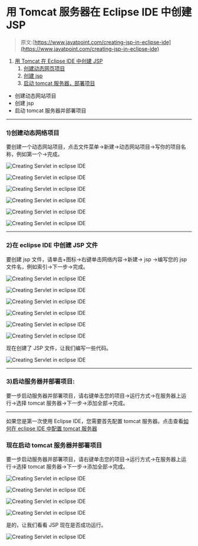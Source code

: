 # 用 Tomcat 服务器在 Eclipse IDE 中创建 JSP

> 原文:[https://www.javatpoint.com/creating-jsp-in-eclipse-ide](https://www.javatpoint.com/creating-jsp-in-eclipse-ide)

1.  [用 Tomcat 在 Eclipse IDE 中创建 JSP](#)
    1.  [创建动态网页项目](#step1)
    2.  [创建 jsp](#step2)
    3.  [启动 tomcat 服务器，部署项目](#step3)

*   创建动态网站项目
*   创建 jsp
*   启动 tomcat 服务器并部署项目

* * *

### 1)创建动态网络项目

要创建一个动态网站项目，点击文件菜单->新建->动态网站项目->写你的项目名称，例如第一个->完成。

![Creating Servlet in eclipse IDE](../Images/c9adfec9f36736ab7d355981b2f5e243.png)

![Creating Servlet in eclipse IDE](../Images/30cfa1f6a8f242b18dd72e91a4db6f7b.png)

![Creating Servlet in eclipse IDE](../Images/0ebf1acf388c892d9fa8b002e0f4a2de.png)

![Creating Servlet in eclipse IDE](../Images/3ea49ccc6751375d55c601f457c2f385.png)

![Creating Servlet in eclipse IDE](../Images/e23a8bca8f60e26138da7cf86e1b52d4.png)

![Creating Servlet in eclipse IDE](../Images/66f79945911eec305a7777b989cf65d9.png)

* * *

### 2)在 eclipse IDE 中创建 JSP 文件

要创建 jsp 文件，请单击+图标->右键单击网络内容->新建-> jsp ->编写您的 jsp 文件名，例如索引->下一步->完成。

![Creating Servlet in eclipse IDE](../Images/c36bbbb7634b639ea2d0d76338681b3d.png)

![Creating Servlet in eclipse IDE](../Images/6b9d2fd5778b53532d565d4942aaabec.png)

![Creating Servlet in eclipse IDE](../Images/b4c1e72c8112834560f7a3e952184262.png)

![Creating Servlet in eclipse IDE](../Images/3bde100393ca8dcdbb4107a506539f8b.png)

![Creating Servlet in eclipse IDE](../Images/a20c38141b5e9162097cc7d6df4bf8a5.png)

![Creating Servlet in eclipse IDE](../Images/2289d88f04ba6bf1568c655db405af9c.png)

现在创建了 JSP 文件，让我们编写一些代码。

![Creating Servlet in eclipse IDE](../Images/996576324b6b0adf8542624da55cdd59.png)

* * *

### 3)启动服务器并部署项目:

要一步启动服务器并部署项目，请右键单击您的项目->运行方式->在服务器上运行->选择 tomcat 服务器->下一步->添加全部->完成。

* * *

如果您是第一次使用 Eclipse IDE，您需要首先配置 tomcat 服务器。点击查看[如何在 eclipse IDE 中配置 tomcat 服务器](how-to-configure-tomcat-server-in-eclipse-ide)

### 现在启动 tomcat 服务器并部署项目

要一步启动服务器并部署项目，请右键单击您的项目->运行方式->在服务器上运行->选择 tomcat 服务器->下一步->添加全部->完成。

![Creating Servlet in eclipse IDE](../Images/996576324b6b0adf8542624da55cdd59.png)

![Creating Servlet in eclipse IDE](../Images/05800b0593816e92541cb88935601921.png)

![Creating Servlet in eclipse IDE](../Images/db2857d7802603927a194f32697e6063.png)

![Creating Servlet in eclipse IDE](../Images/78ddbe8afa58c3c818545ad25597d392.png)

是的，让我们看看 JSP 现在是否成功运行。

![Creating Servlet in eclipse IDE](../Images/3970e3b238665318c472c49e61266dae.png)